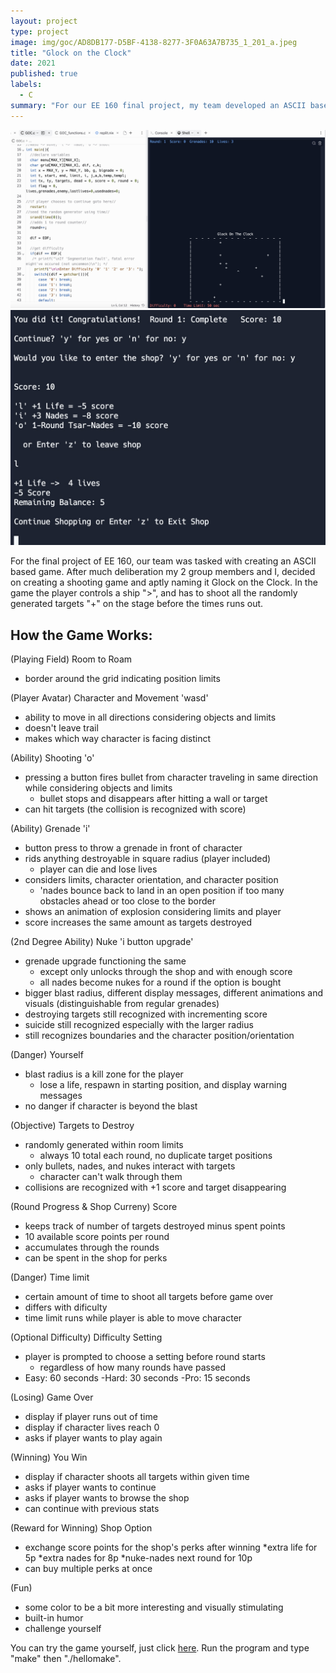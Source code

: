 ```yaml
---
layout: project
type: project
image: img/goc/AD8DB177-D5BF-4138-8277-3F0A63A7B735_1_201_a.jpeg
title: "Glock on the Clock"
date: 2021
published: true
labels:
  - C
summary: "For our EE 160 final project, my team developed an ASCII based shooter that runs in the console window."
---
```


<div class="text-center p-4">
  <img src="../img/goc/8F6A1D3B-CE7E-4AE2-A66E-08D1664E870C.jpeg" class="img-thumbnail" >
  <img src="../img/goc/FBEE3412-86F7-40FA-858E-2D51FFD42807.jpeg" class="img-thumbnail" >
</div>

For the final project of EE 160, our team was tasked with creating an ASCII based game. After much deliberation my 2 group members and I, decided on creating a shooting game and aptly naming it Glock on the Clock. In the game the player controls a ship ">", and has to shoot all the randomly generated targets "+" on the stage before the times runs out. 

## How the Game Works:

(Playing Field) Room to Roam
- border around the grid indicating position limits

(Player Avatar) Character and Movement 'wasd'
- ability to move in all directions considering objects and limits
- doesn't leave trail
- makes which way character is facing distinct

(Ability) Shooting 'o'
- pressing a button fires bullet from character traveling in same direction while considering objects and limits
  - bullet stops and disappears after hitting a wall or target
- can hit targets (the collision is recognized with score)

(Ability) Grenade 'i'
- button press to throw a grenade in front of character
- rids anything destroyable in square radius (player included)
  - player can die and lose lives
- considers limits, character orientation, and character position
  - 'nades bounce back to land in an open position if too many obstacles ahead or too close to the border
- shows an animation of explosion considering limits and player
- score increases the same amount as targets destroyed

(2nd Degree Ability) Nuke 'i button upgrade'
- grenade upgrade functioning the same
  - except only unlocks through the shop and with enough score
  - all nades become nukes for a round if the option is bought
- bigger blast radius, different display messages, different animations and visuals (distinguishable from regular grenades)
- destroying targets still recognized with incrementing score
- suicide still recognized especially with the larger radius
- still recognizes boundaries and the character position/orientation

(Danger) Yourself
- blast radius is a kill zone for the player
  - lose a life, respawn in starting position, and display warning messages
- no danger if character is beyond the blast

(Objective) Targets to Destroy
- randomly generated within room limits
  - always 10 total each round, no duplicate target positions
- only bullets, nades, and nukes interact with targets
  - character can't walk through them
- collisions are recognized with +1 score and target disappearing

(Round Progress & Shop Curreny) Score
- keeps track of number of targets destroyed minus spent points
- 10 available score points per round
- accumulates through the rounds
- can be spent in the shop for perks

(Danger) Time limit
- certain amount of time to shoot all targets before game over
- differs with dificulty 
- time limit runs while player is able to move character

(Optional Difficulty) Difficulty Setting
- player is prompted to choose a setting before round starts
  - regardless of how many rounds have passed
- Easy: 60 seconds   -Hard: 30 seconds   -Pro: 15 seconds

(Losing) Game Over
- display if player runs out of time
- display if character lives reach 0
- asks if player wants to play again

(Winning) You Win
- display if character shoots all targets within given time
- asks if player wants to continue
- asks if player wants to browse the shop
- can continue with previous stats

(Reward for Winning) Shop Option
- exchange score points for the shop's perks after winning
  *extra life for 5p
  *extra nades for 8p
  *nuke-nades next round for 10p
- can buy multiple perks at once

(Fun)
- some color to be a bit more interesting and visually stimulating
- built-in humor
- challenge yourself

You can try the game yourself, just click [here](https://replit.com/@shiu9/finalproject). Run the program and type "make" then "./hellomake".


  
